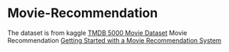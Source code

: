 # Movie-Recommendation

The dataset is from kaggle [TMDB 5000 Movie Dataset](https://www.kaggle.com/tmdb/tmdb-movie-metadata)
Movie Recommendation
[Getting Started with a Movie Recommendation System](https://www.kaggle.com/ibtesama/getting-started-with-a-movie-recommendation-system)
